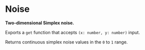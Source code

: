 # Noise

**Two-dimensional Simplex noise.**

Exports a `get` function that accepts `(x: number, y: number)` input.

Returns continuous simplex noise values in the `0` to `1` range.
